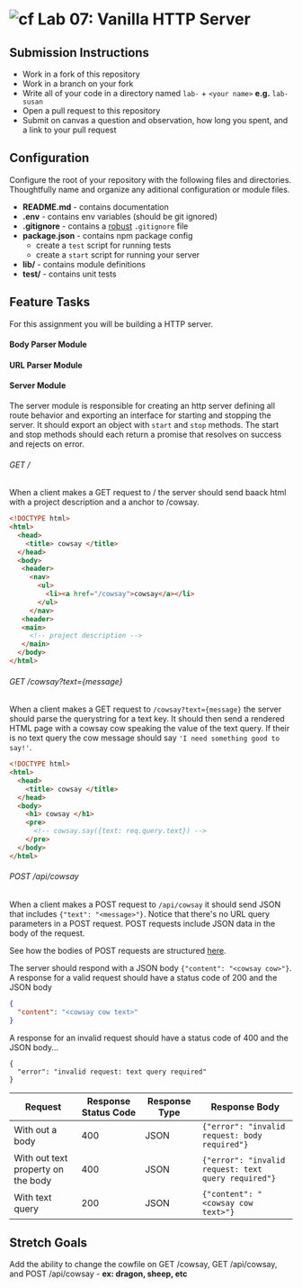 ![cf](https://i.imgur.com/7v5ASc8.png) Lab 07: Vanilla HTTP Server
======

## Submission Instructions
* Work in a fork of this repository
* Work in a branch on your fork
* Write all of your code in a directory named `lab-` + `<your name>` **e.g.** `lab-susan`
* Open a pull request to this repository
* Submit on canvas a question and observation, how long you spent, and a link to your pull request

## Configuration 
Configure the root of your repository with the following files and
directories. Thoughtfully name and organize any aditional configuration or
module files.

* **README.md** - contains documentation
* **.env** - contains env variables (should be git ignored)
* **.gitignore** - contains a [robust](http://gitignore.io) `.gitignore` file 
* **package.json** - contains npm package config
  * create a `test` script for running tests
  * create a `start` script for running your server
* **lib/** - contains module definitions
* **test/** - contains unit tests

## Feature Tasks  
For this assignment you will be building a HTTP server. 

#### Body Parser Module
#### URL Parser Module
#### Server Module 
The server module is responsible for creating an http server defining all
route behavior and exporting an interface for starting and stopping the
server. It should export an object with `start` and `stop` methods. The start
and stop methods should each return a promise that resolves on success and
rejects on error.

###### GET /
When a client makes a GET request to / the server should send baack html with
a project description and a anchor to /cowsay.

``` html
<!DOCTYPE html>
<html>
  <head>
    <title> cowsay </title>  
  </head>
  <body>
   <header>
     <nav>
       <ul> 
         <li><a href="/cowsay">cowsay</a></li>
       </ul>
     </nav>
   <header>
   <main>
     <!-- project description -->
   </main>
  </body>
</html>
```

###### GET /cowsay?text={message}
When a client makes a GET request to `/cowsay?text={message}` the server should
parse the querystring for a text key. It should then send a rendered HTML
page with a cowsay cow speaking the value of the text query. If their is no
text query the cow message should say `'I need something good to say!'`.

``` html
<!DOCTYPE html>
<html>
  <head>
    <title> cowsay </title>  
  </head>
  <body>
    <h1> cowsay </h1>
    <pre>
      <!-- cowsay.say({text: req.query.text}) -->
    </pre>
  </body>
</html>
```

###### POST /api/cowsay 
When a client makes a POST request to `/api/cowsay` it should send JSON that
includes `{"text": "<message>"}`. Notice that there's no URL query parameters
in a POST request. POST requests include JSON data in the body of the request.

See how the bodies of POST requests are structured [here](https://stackoverflow.com/a/14551219).

The server should respond with a JSON body `{"content": "<cowsay cow>"}`.     
A response for a valid request should have a status code of 200 and the JSON body   

```json 
{
  "content": "<cowsay cow text>" 
}
```

A response for an invalid request should have a status code of 400 and the JSON body...

```
{
  "error": "invalid request: text query required"
}
```

| Request | Response Status Code | Response Type | Response Body |
| -- | -- | -- | -- |
| With out a body | 400 | JSON | `{"error": "invalid request: body required"}` |
| With out text property on the body | 400 | JSON | `{"error": "invalid request: text query required"}` |
| With text query | 200 | JSON | `{"content": "<cowsay cow text>"}` |


## Stretch Goals
Add the ability to change the cowfile on GET /cowsay, GET /api/cowsay, and
POST /api/cowsay - **ex: dragon, sheep, etc**
